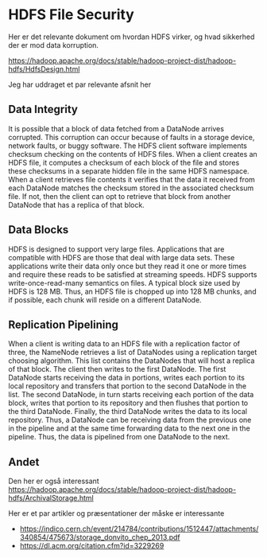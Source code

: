 # HDFS File Security

Her er det relevante dokument om hvordan HDFS virker, og hvad sikkerhed der er mod data korruption.

<https://hadoop.apache.org/docs/stable/hadoop-project-dist/hadoop-hdfs/HdfsDesign.html>


Jeg har uddraget et par relevante afsnit her


## Data Integrity
It is possible that a block of data fetched from a DataNode arrives corrupted. This corruption can occur because of faults in a storage device, network faults, or buggy software. The HDFS client software implements checksum checking on the contents of HDFS files. When a client creates an HDFS file, it computes a checksum of each block of the file and stores these checksums in a separate hidden file in the same HDFS namespace. When a client retrieves file contents it verifies that the data it received from each DataNode matches the checksum stored in the associated checksum file. If not, then the client can opt to retrieve that block from another DataNode that has a replica of that block.


## Data Blocks
HDFS is designed to support very large files. Applications that are compatible with HDFS are those that deal with large data sets. These applications write their data only once but they read it one or more times and require these reads to be satisfied at streaming speeds. HDFS supports write-once-read-many semantics on files. A typical block size used by HDFS is 128 MB. Thus, an HDFS file is chopped up into 128 MB chunks, and if possible, each chunk will reside on a different DataNode.


## Replication Pipelining
When a client is writing data to an HDFS file with a replication factor of three, the NameNode retrieves a list of DataNodes using a replication target choosing algorithm. This list contains the DataNodes that will host a replica of that block. The client then writes to the first DataNode. The first DataNode starts receiving the data in portions, writes each portion to its local repository and transfers that portion to the second DataNode in the list. The second DataNode, in turn starts receiving each portion of the data block, writes that portion to its repository and then flushes that portion to the third DataNode. Finally, the third DataNode writes the data to its local repository. Thus, a DataNode can be receiving data from the previous one in the pipeline and at the same time forwarding data to the next one in the pipeline. Thus, the data is pipelined from one DataNode to the next.


## Andet

Den her er også interessant
<https://hadoop.apache.org/docs/stable/hadoop-project-dist/hadoop-hdfs/ArchivalStorage.html>


Her er et par artikler og præsentationer der måske er interessante
* <https://indico.cern.ch/event/214784/contributions/1512447/attachments/340854/475673/storage_donvito_chep_2013.pdf>
* <https://dl.acm.org/citation.cfm?id=3229269>
